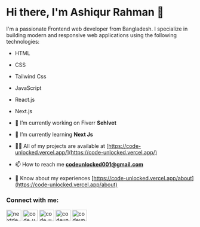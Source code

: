 
# Hi there, I'm Ashiqur Rahman 👋

I'm a passionate Frontend web developer from Bangladesh. I specialize in building modern and responsive web applications using the following technologies:

- HTML
- CSS
- Tailwind Css
- JavaScript
- React.js
- Next.js

- 🔭 I’m currently working on Fiverr **Sehlvet**

- 🌱 I’m currently learning **Next Js**

- 👨‍💻 All of my projects are available at [https://code-unlocked.vercel.app/](https://code-unlocked.vercel.app/)

- 📫 How to reach me **codeunlocked001@gmail.com**

- 📄 Know about my experiences [https://code-unlocked.vercel.app/about](https://code-unlocked.vercel.app/about)

<h3 align="left">Connect with me:</h3>
<p align="left">
<a href="https://fb.com/nextdev2" target="blank"><img align="center" src="https://raw.githubusercontent.com/rahuldkjain/github-profile-readme-generator/master/src/images/icons/Social/facebook.svg" alt="nextdev2" height="30" width="40" /></a>
<a href="https://instagram.com/code_unlocked" target="blank"><img align="center" src="https://raw.githubusercontent.com/rahuldkjain/github-profile-readme-generator/master/src/images/icons/Social/instagram.svg" alt="code_unlocked" height="30" width="40" /></a>
<a href="https://dribbble.com/code_unlocked" target="blank"><img align="center" src="https://raw.githubusercontent.com/rahuldkjain/github-profile-readme-generator/master/src/images/icons/Social/dribbble.svg" alt="code_unlocked" height="30" width="40" /></a>
<a href="https://www.behance.net/codeunlocked" target="blank"><img align="center" src="https://raw.githubusercontent.com/rahuldkjain/github-profile-readme-generator/master/src/images/icons/Social/behance.svg" alt="codeunlocked" height="30" width="40" /></a>
<a href="https://www.youtube.com/c/codeunlocked0.2" target="blank"><img align="center" src="https://raw.githubusercontent.com/rahuldkjain/github-profile-readme-generator/master/src/images/icons/Social/youtube.svg" alt="codeunlocked0.2" height="30" width="40" /></a>
</p>


